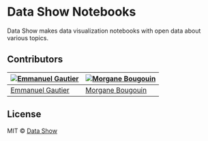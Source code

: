 # Data Show Notebooks

Data Show makes data visualization notebooks with open data about various topics.

## Contributors

[![Emmanuel Gautier](https://avatars0.githubusercontent.com/u/2765366?s=144)](https://www.emmanuelgautier.com) | [![Morgane Bougouin](https://avatars0.githubusercontent.com/u/25385614?s=144)](https://github.com/mbougouin) |
--- | --- |
[Emmanuel Gautier](https://www.emmanuelgautier.com) | [Morgane Bougouin](https://github.com/mbougouin) |

## License

MIT © [Data Show](https://www.data-show.com/)
